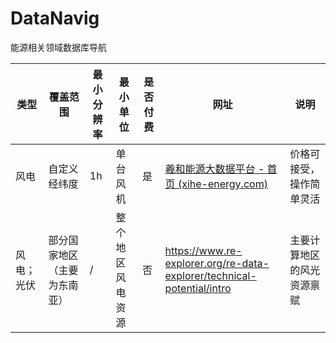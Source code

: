 # DataNavig
能源相关领域数据库导航


|类型|覆盖范围|最小分辨率|最小单位|是否付费|网址|说明|
|---|---|---|---|---|---|---|
|风电|自定义经纬度|1h|单台风机|是|[羲和能源大数据平台 - 首页 (xihe-energy.com)](https://www.xihe-energy.com/)|价格可接受，操作简单灵活|
|风电；光伏|部分国家地区（主要为东南亚）|/|整个地区风电资源|否|https://www.re-explorer.org/re-data-explorer/technical-potential/intro|主要计算地区的风光资源禀赋|
